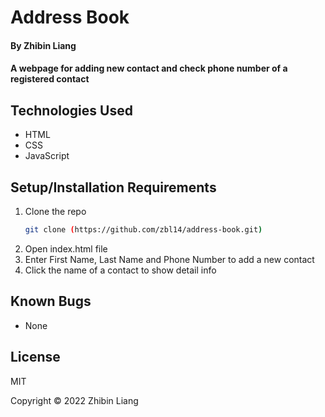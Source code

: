 # Address Book

#### By Zhibin Liang

#### A webpage for adding new contact and check phone number of a registered contact 

## Technologies Used

* HTML
* CSS
* JavaScript

## Setup/Installation Requirements

1. Clone the repo
    ```sh
    git clone (https://github.com/zbl14/address-book.git)
    ```
2. Open index.html file
3. Enter First Name, Last Name and Phone Number to add a new contact
4. Click the name of a contact to show detail info

## Known Bugs

* None

## License

MIT

Copyright &copy; 2022 Zhibin Liang 

